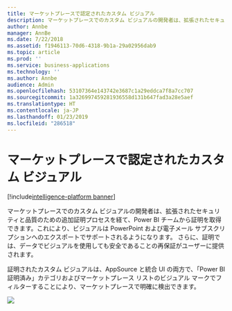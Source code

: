 ```yaml
---
title: マーケットプレースで認定されたカスタム ビジュアル
description: マーケットプレースでのカスタム ビジュアルの開発者は、拡張されたセキュリティと品質のための追加証明プロセスを経て、Power BI チームから証明を取得できます。これにより、ビジュアルは PowerPoint および電子メール サブスクリプションへのエクスポートでサポートされるようになります。
author: Annbe
manager: AnnBe
ms.date: 7/22/2018
ms.assetid: f1946113-70d6-4318-9b1a-29a02956dab9
ms.topic: article
ms.prod: ''
ms.service: business-applications
ms.technology: ''
ms.author: Annbe
audience: Admin
ms.openlocfilehash: 53107364e143742e3687c1a29eddca7f8a7cc707
ms.sourcegitcommit: 1a326997459281936558d131b647fad3a28e5aef
ms.translationtype: HT
ms.contentlocale: ja-JP
ms.lasthandoff: 01/23/2019
ms.locfileid: "286518"
---
```

# <a name="certified-custom-visuals-in-the-marketplace"></a>マーケットプレースで認定されたカスタム ビジュアル

[!include[intelligence-platform banner](../../includes/intelligence-platform.md)]



マーケットプレースでのカスタム ビジュアルの開発者は、拡張されたセキュリティと品質のための追加証明プロセスを経て、Power BI チームから証明を取得できます。これにより、ビジュアルは PowerPoint および電子メール サブスクリプションへのエクスポートでサポートされるようになります。 さらに、証明では、データでビジュアルを使用しても安全であることの再保証がユーザーに提供されます。

証明されたカスタム ビジュアルは、AppSource と統合 UI の両方で、「Power BI 証明済み」カテゴリおよびマーケットプレース リストのビジュアル マークでフィルターすることにより、マーケットプレースで明確に検出できます。

![](media/certified-custom-visuals-marketplace-1.png)

